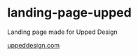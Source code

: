 # landing-page-upped

Landing page made for Upped Design

<a href="https://landing-page-upped.vercel.app/" target="_blank">uppeddesign.com</a>


